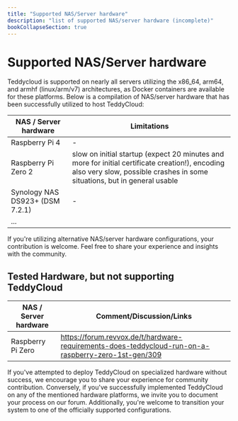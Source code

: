 ```yaml
---
title: "Supported NAS/Server hardware"
description: "list of supported NAS/server hardware (incomplete)"
bookCollapseSection: true
---
```

# Supported NAS/Server hardware

Teddycloud is supported on nearly all servers utilizing the x86_64, arm64, and armhf (linux/arm/v7) architectures, as Docker containers are available for these platforms.
Below is a compilation of NAS/server hardware that has been successfully utilized to host TeddyCloud:

| NAS / Server hardware           | Limitations                                                                                                                                                                 |
|---------------------------------|-----------------------------------------------------------------------------------------------------------------------------------------------------------------------------|
| Raspberry Pi 4                  | -                                                                                                                                                                           |
| Raspberry Pi Zero 2             | slow on initial startup (expect 20 minutes and more for initial certificate creation!), encoding also very slow, possible crashes in some situations, but in general usable |
| Synology NAS DS923+ (DSM 7.2.1) | -                                                                                                                                                                           |
| ...                             |                                                                                                                                                                             |

If you're utilizing alternative NAS/server hardware configurations, your contribution is welcome. Feel free to share your experience and insights with the community.

## Tested Hardware, but not supporting TeddyCloud


| NAS / Server hardware | Comment/Discussion/Links                                                                            |
|-----------------------|-----------------------------------------------------------------------------------------------------|
| Raspberry Pi Zero     | https://forum.revvox.de/t/hardware-requirements-does-teddycloud-run-on-a-raspberry-zero-1st-gen/309 |

If you've attempted to deploy TeddyCloud on specialized hardware without success, we encourage you to share your experience for community contribution. Conversely, if you've successfully implemented TeddyCloud on any of the mentioned hardware platforms, we invite you to document your process on our forum. Additionally, you're welcome to transition your system to one of the officially supported configurations.
